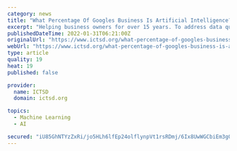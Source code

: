 ```yaml
---
category: news
title: "What Percentage Of Googles Business Is Artificial Intelligence?"
excerpt: "Helping business owners for over 15 years. To address data quality issues, 48% of companies resort to data analysis, machine learning, or Artificial Intelligence. Of the large corporations planning to invest in Artificial Intelligence technology by 2020,"
publishedDateTime: 2022-01-31T06:21:00Z
originalUrl: "https://www.ictsd.org/what-percentage-of-googles-business-is-artificial-intelligence/"
webUrl: "https://www.ictsd.org/what-percentage-of-googles-business-is-artificial-intelligence/"
type: article
quality: 19
heat: 19
published: false

provider:
  name: ICTSD
  domain: ictsd.org

topics:
  - Machine Learning
  - AI

secured: "iU85GhNTYzZxRi/jo5HLh6lfEp24olflynpVt1rsRDmj/6Ix8UwWGCbiEm3gOYrzZzmCtNosYmAAzN53TyF10tBEngiMhMQ1QIN0SqDj5dap3Fuk1r/xl8ylGHws+BkY/VwLasXRUfGv042J4qkIh/RJnTykFS0yof7MU9Ivk0FPGans3d7x/sc6fIxvxRSp4nqiAdUvfkrsit62qaFXN3a4MJFErAgOnXq5oIFT7Mvh5Pfw+bBSqYJ1p8IyladbyYDoKDWgWFnosSEUJAy2dGBhLsySihjKGco5GAJ2AuMQ+NxTIAVHpz4Bdo0HtKI24fdhQJk1kN7r9NrdUgy5ZPYdVZQDn22lpi7QvjUtmv8=;roMpXIZqojU+OF+GXkQ41Q=="
---
```


